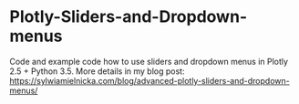# Plotly-Sliders-and-Dropdown-menus
Code and example code how to use sliders and dropdown menus in Plotly 2.5 + Python 3.5.
More details in my blog post: https://sylwiamielnicka.com/blog/advanced-plotly-sliders-and-dropdown-menus/
